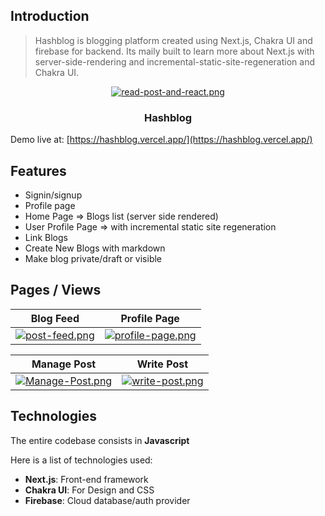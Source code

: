 ## Introduction
>Hashblog is blogging platform created using Next.js, Chakra UI and firebase for backend. Its maily built to learn more about Next.js with server-side-rendering and incremental-static-site-regeneration and Chakra UI.

<div align="center">

[![read-post-and-react.png](https://i.postimg.cc/qMDjnCBC/read-post-and-react.png)](Read-post-and-heart)

### Hashblog

</div>

Demo live at: [https://hashblog.vercel.app/](https://hashblog.vercel.app/)

## Features

- Signin/signup
- Profile page
- Home Page => Blogs list (server side rendered)
- User Profile Page => with incremental static site regeneration
- Link Blogs
- Create New Blogs with markdown
- Make blog private/draft or visible

## Pages / Views

Blog Feed             |   Profile Page
:-------------------------:|:-------------------------:
[![post-feed.png](https://i.postimg.cc/8z3X8fqV/post-feed.png)](Post-Feed)  |  [![profile-page.png](https://i.postimg.cc/90WJPdqy/profile-page.png)](Profil-page)

Manage Post             |  Write Post
:-------------------------:|:-------------------------:
[![Manage-Post.png](https://i.postimg.cc/pL9kBXyc/Manage-Post.png)](Manage-post)  |  [![write-post.png](https://i.postimg.cc/YCJRDKWr/write-post.png)](Write-post)

## Technologies

The entire codebase consists in **Javascript**

Here is a list of technologies used:

- **Next.js**: Front-end framework
- **Chakra UI**: For Design and CSS
- **Firebase**: Cloud database/auth provider
